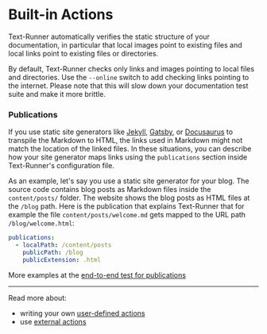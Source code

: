 # Built-in Actions

Text-Runner automatically verifies the static structure of your documentation,
in particular that local images point to existing files and local links point to
existing files or directories.

By default, Text-Runner checks only links and images pointing to local files and
directories. Use the `--online` switch to add checking links pointing to the
internet. Please note that this will slow down your documentation test suite and
make it more brittle.

### Publications

If you use static site generators like [Jekyll](https://jekyllrb.com),
[Gatsby](https://www.gatsbyjs.com), or [Docusaurus](https://v2.docusaurus.io) to
transpile the Markdown to HTML, the links used in Markdown might not match the
location of the linked files. In these situations, you can describe how your
site generator maps links using the `publications` section inside Text-Runner's
configuration file.

As an example, let's say you use a static site generator for your blog. The
source code contains blog posts as Markdown files inside the `content/posts/`
folder. The website shows the blog posts as HTML files at the `/blog` path. Here
is the publication that explains Text-Runner that for example the file
`content/posts/welcome.md` gets mapped to the URL path `/blog/welcome.html`:

```yml
publications:
  - localPath: /content/posts
    publicPath: /blog
    publicExtension: .html
```

More examples at the
[end-to-end test for publications](https://github.com/kevgo/text-runner/blob/master/text-runner-features/configuration-options/publications.feature)

<hr>

Read more about:

- writing your own [user-defined actions](user-defined-actions.md)
- use [external actions](external-actions.md)

```

```
